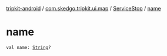 [tripkit-android](../../index.md) / [com.skedgo.tripkit.ui.map](../index.md) / [ServiceStop](index.md) / [name](./name.md)

# name

`val name: `[`String`](https://kotlinlang.org/api/latest/jvm/stdlib/kotlin/-string/index.html)`?`